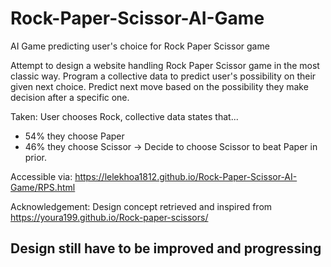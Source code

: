 # Rock-Paper-Scissor-AI-Game
AI Game predicting user's choice for Rock Paper Scissor game

Attempt to design a website handling Rock Paper Scissor game in the most classic way.
Program a collective data to predict user's possibility on their given next choice.
Predict next move based on the possibility they make decision after a specific one.

Taken: User chooses Rock, collective data states that...
+ 54% they choose Paper
+ 46% they choose Scissor
-> Decide to choose Scissor to beat Paper in prior.

Accessible via: https://lelekhoa1812.github.io/Rock-Paper-Scissor-AI-Game/RPS.html

Acknowledgement: Design concept retrieved and inspired from https://youra199.github.io/Rock-paper-scissors/

## Design still have to be improved and progressing

